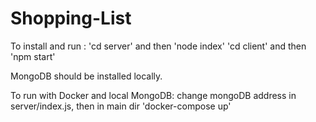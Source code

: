 # Shopping-List

To install and run :
'cd server' and then 'node index'
'cd client' and then 'npm start'

MongoDB should be installed locally.

To run with Docker and local MongoDB:
change mongoDB address in server/index.js,
then in main dir 'docker-compose up'
